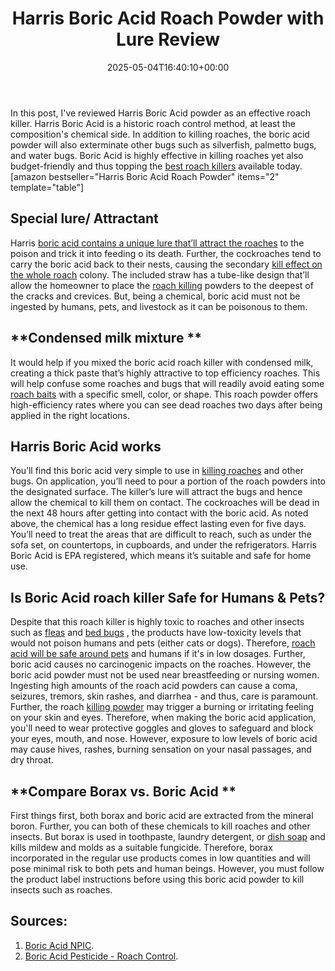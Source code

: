 ﻿---
layout: post
title: Harris Boric Acid Roach Powder with Lure Review
date: '2025-05-04T16:40:10+00:00'
categories:
- Cockroaches
- Product Reviews
tags: []
slug: /harris-boric-acid-roach-powder-with-lure-review/
lastmod: 2025-05-07T12:21:27+03:00
---

In this post, I've reviewed Harris Boric Acid powder as an effective roach killer. Harris Boric Acid is a historic roach control method, at least the composition's chemical side.
In addition to killing roaches, the boric acid powder will also exterminate other bugs such as silverfish, palmetto bugs, and water bugs.
Boric Acid is highly effective in killing roaches yet also budget-friendly and thus topping the
[best roach killers](https://pestpolicy.com/best-roach-killer-for-apartments/)
available today.
[amazon bestseller="Harris Boric Acid Roach Powder" items="2" template="table"]
## Special lure/ Attractant
Harris
[boric acid contains a unique lure that’ll attract the roaches](https://pestpolicy.com/does-boric-acid-kill-roaches/)
to the poison and trick it into feeding o its death. Further, the cockroaches tend to carry the boric acid back to their nests, causing the secondary
[kill effect on the whole roach](https://pestpolicy.com/combat-max-12-month-roach-killing-bait-review/)
colony.
The included straw has a tube-like design that’ll allow the homeowner to place the
[roach killing](https://pestpolicy.com/how-to-get-rid-of-cockroaches/)
powders to the deepest of the cracks and crevices. But, being a chemical, boric acid must not be ingested by humans, pets, and livestock as it can be poisonous to them.
## **Condensed milk mixture **
It would help if you mixed the boric acid roach killer with condensed milk, creating a thick paste that’s highly attractive to top efficiency roaches. This will help confuse some roaches and bugs that will readily avoid eating some
[roach baits](https://pestpolicy.com/best-roach-bait/)
with a specific smell, color, or shape.
This roach powder offers high-efficiency rates where you can see dead roaches two days after being applied in the right locations.
## Harris Boric Acid works
You’ll find this boric acid very simple to use in
[killing roaches](https://pestpolicy.com/how-to-get-rid-of-cockroaches/)
and other bugs. On application, you’ll need to pour a portion of the roach powders into the designated surface. The killer’s lure will attract the bugs and hence allow the chemical to kill them on contact.
The cockroaches will be dead in the next 48 hours after getting into contact with the boric acid. As noted above, the chemical has a long residue effect lasting even for five days.
You’ll need to treat the areas that are difficult to reach, such as under the sofa set, on countertops, in cupboards, and under the refrigerators. Harris Boric Acid is EPA registered, which means it’s suitable and safe for home use.
## Is Boric Acid roach killer Safe for Humans & Pets?
Despite that this roach killer is highly toxic to roaches and other insects such as
[fleas](https://pestpolicy.com/borax-flea-killer/)
and
[bed bugs](https://pestpolicy.com/best-bed-bug-spray/)
, the products have low-toxicity levels that would not poison humans and pets (either cats or dogs).
Therefore,
[roach acid will be safe around pets](https://pestpolicy.com/pet-safe-roach-killer/)
and humans if it's in low dosages. Further, boric acid causes no carcinogenic impacts on the roaches. However, the boric acid powder must not be used near breastfeeding or nursing women.
Ingesting high amounts of the roach acid powders can cause a coma, seizures, tremors, skin rashes, and diarrhea - and thus, care is paramount. Further, the roach
[killing powder](https://pestpolicy.com/does-baby-powder-kill-bed-bugs/)
may trigger a burning or irritating feeling on your skin and eyes.
Therefore, when making the boric acid application, you'll need to wear protective goggles and gloves to safeguard and block your eyes, mouth, and nose. However, exposure to low levels of boric acid may cause hives, rashes, burning sensation on your nasal passages, and dry throat.
## **Compare Borax vs. Boric Acid **
First things first, both borax and boric acid are extracted from the mineral boron. Further, you can both of these chemicals to kill roaches and other insects.
But borax is used in toothpaste, laundry detergent, or
[dish soap](https://pestpolicy.com/dawn-dish-soap-for-fleas/)
and kills mildew and molds as a suitable fungicide.
Therefore, borax incorporated in the regular use products comes in low quantities and will pose minimal risk to both pets and human beings. However, you must follow the product label instructions before using this boric acid powder to kill insects such as roaches.
## **Sources:**
1. [Boric Acid NPIC](http://npic.orst.edu/factsheets/boricgen.html#cancer).
2. [Boric Acid Pesticide - Roach Control](https://entomology.ca.uky.edu/ef614).